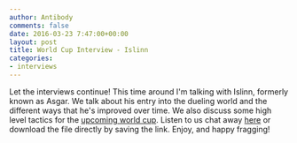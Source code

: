 ```yaml
---
author: Antibody
comments: false
date: 2016-03-23 7:47:00+00:00
layout: post
title: World Cup Interview - Islinn
categories:
- interviews
---
```

Let the interviews continue! This time around I'm talking with Islinn, formerly known as Asgar. We talk about his entry into the dueling world and the different ways that he's improved over time. We also discuss some high level tactics for the [upcoming world cup](http://forums.xonotic.org/showthread.php?tid=6045&pid=75499#pid75499). Listen to us chat away [here](/m/uploads/2016/03/islinn_worldcup_interview.mp3) or download the file directly by saving the link. Enjoy, and happy fragging!
